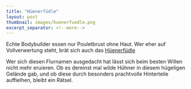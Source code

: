 ```yaml
---
title: "Hüenerfüdle"
layout: post
thumbnail: images/huenerfuedle.png
excerpt_separator: <!--more-->
---
```


Echte Bodybuilder essen nur Pouletbrust ohne Haut. Wer eher auf Vollverwertung steht, brät sich auch das [Hüenerfüdle](https://s.geo.admin.ch/kzwslm7s4iq2)

Wer sich diesen Flurnamen ausgedacht hat lässt sich beim besten Willen nicht mehr eruieren. Ob es dereinst mal wilde Hühner in diesem hügeligen Gelände gab, und ob diese durch besonders prachtvolle Hinterteile auffielhen, bleibt ein Rätsel.
<!--more-->
